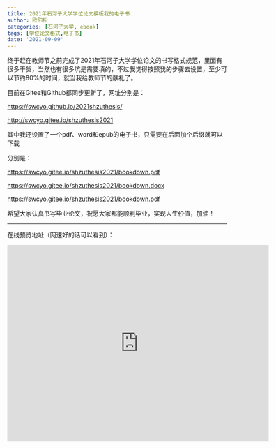 ```yaml
---
title: 2021年石河子大学学位论文模板我的电子书
author: 欧阳松
categories: [石河子大学, ebook]
tags: [学位论文格式,电子书]
date: '2021-09-09'
---
```


终于赶在教师节之前完成了2021年石河子大学学位论文的书写格式规范，里面有很多干货，当然也有很多坑是需要填的，不过我觉得按照我的步骤去设置，至少可以节约80%的时间，就当我给教师节的献礼了。

目前在Gitee和Github都同步更新了，网址分别是：

<https://swcyo.github.io/2021shzuthesis/>

<http://swcyo.gitee.io/shzuthesis2021>

其中我还设置了一个pdf、word和epub的电子书，只需要在后面加个后缀就可以下载

分别是：

<https://swcyo.gitee.io/shzuthesis2021/bookdown.pdf>

<https://swcyo.gitee.io/shzuthesis2021/bookdown.docx>

<https://swcyo.gitee.io/shzuthesis2021/bookdown.pdf>

希望大家认真书写毕业论文，祝愿大家都能顺利毕业，实现人生价值，加油！

------------------------------------------------------------------------

在线预览地址（网速好的话可以看到）：

<iframe src="http://swcyo.gitee.io/shzuthesis2021" width="600" height="450" frameborder="0" style="border:0">

</iframe>
